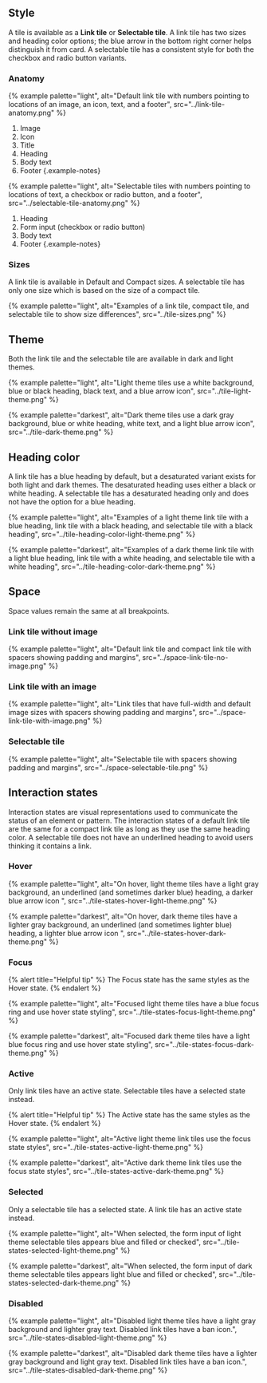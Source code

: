 
## Style

A tile is available as a <strong>Link tile</strong> or <strong>Selectable tile</strong>. A link tile has two sizes and heading color options; the blue arrow in the bottom right corner helps distinguish it from card. A selectable tile has a consistent style for both the checkbox and radio button variants.

### Anatomy
{% example palette="light",
           alt="Default link tile with numbers pointing to locations of an image, an icon, text, and a footer",
           src="../link-tile-anatomy.png" %}
 
1) Image
2) Icon
3) Title
4) Heading
5) Body text
6) Footer
{.example-notes}

{% example palette="light",
           alt="Selectable tiles with numbers pointing to locations of text, a checkbox or radio button, and a footer",
           src="../selectable-tile-anatomy.png" %}

1) Heading
2) Form input (checkbox or radio button)
3) Body text
4) Footer
{.example-notes}

### Sizes

A link tile is available in Default and Compact sizes. A selectable tile has only one size which is based on the size of a compact tile.

{% example palette="light",
           alt="Examples of a link tile, compact tile, and selectable tile to show size differences",
           src="../tile-sizes.png" %}

<!---
| Size                                 | Element                 | Value          |
| ------------------------------------ | ----------------------- | -------------- |
| Default (link)                       | Padding                 | 32px, 2rem     | 
| Compact (link), Default (selectable) | Padding                 | 24px, 1.5rem   | 
| Default (link)                       | Text size - heading     | 20px, 1.25rem  | 
| Compact (link), Default (selectable) | Text size - heading     | 18px, 1.125rem | 
| Default (link)                       | Line height - heading   | 26 (1.3)       | 
| Compact (link), Default (selectable) | Line height - heading   | 27 (1.5)       | 
| Default (link)                       | Text size - body text   | 18px, 1.125rem | 
| Compact (link), Default (selectable) | Text size - body text   | 14px, 0.875rem | 
| Default (link)                       | Line height - body text | 27 (1.5)       | 
| Compact (link), Default (selectable) | Line height - body text | 21 (1.5)       | 
| Default (link)                       | Text size - footer      | 14px, 0.875rem | 
| Compact (link), Default (selectable) | Text size - footer      | 12px, 0.75rem  | 
| Default (link)                       | Line height - footer    | 21 (1.5)       | 
| Compact (link), Default (selectable) | Line height - footer    | 18 (1.5)       | 
| Default (link)                       | Icon size               | 48px, 3rem     |
| Compact (link), Default (selectable) | Icon size               | 32px, 2rem     |


{.full-width .col-111}
-->

## Theme

Both the link tile and the selectable tile are available in dark and light themes.
    
{% example palette="light",
        alt="Light theme tiles use a white background, blue or black heading, black text, and a blue arrow icon",
        src="../tile-light-theme.png" %}

{% example palette="darkest",
        alt="Dark theme tiles use a dark gray background, blue or white heading, white text, and a light blue arrow icon",
        src="../tile-dark-theme.png" %}

<!---
| Property                                        | Light theme    | Dark theme     | 
| ----------------------------------------------- | -------------- | -------------- |
| Color - Link tile surface                       | #FFFFFF        | #151515        | 
| Color - Selectable tile surface                 | #FFFFFF        | #151515        | 
| Color - Link tile border                        | #C7C7C7        | #707070        | 
| Color - Selectable tile border                  | #C7C7C7        | #707070        | 
| Border radius - Link tile                       | 3px, 0.1875rem | 3px, 0.1875rem | 
| Border radius - Selectable tile                 | 3px, 0.1875rem | 3px, 0.1875rem | 
| Border width - Link tile                        | 1px, 0.0625rem | 1px, 0.0625rem | 
| Border width - Selectable tile                  | 1px, 0.0625rem | 1px, 0.0625rem | 
| Color - Link tile title                         | #151515        | #FFFFFF        | 
| Color - Link tile heading (blue heading)        | #0066CC        | #73BCF7        | 
| Color - Link tile heading (destaurated heading) | #151515        | #FFFFFF        | 
| Color - Selectable tile heading                 | #151515        | #FFFFFF        | 
| Color - Link tile body text                     | #151515        | #FFFFFF        | 
| Color - Selectable tile body text               | #151515        | #FFFFFF        | 
| Color - Link tile footer text                   | #151515        | #FFFFFF        | 
| Color - Selectable tile footer text             | #151515        | #FFFFFF        | 
| Color - Link tile arrow                         | #0066CC        | #73BCF7        | 

{.full-width .col-111}
-->

## Heading color

A link tile has a blue heading by default, but a desaturated variant exists for both light and dark themes. The desaturated heading uses either a black or white heading. A selectable tile has a desaturated heading only and does not have the option for a blue heading.

{% example palette="light",
           alt="Examples of a light theme link tile with a blue heading, link tile with a black heading, and selectable tile with a black heading",
           src="../tile-heading-color-light-theme.png" %}

{% example palette="darkest",
           alt="Examples of a dark theme link tile with a light blue heading, link tile with a white heading, and selectable tile with a white heading",
           src="../tile-heading-color-dark-theme.png" %}

## Space

Space values remain the same at all breakpoints.

### Link tile without image

{% example palette="light",
        alt="Default link tile and compact link tile with spacers showing padding and margins",
        src="../space-link-tile-no-image.png" %}

### Link tile with an image

{% example palette="light",
        alt="Link tiles that have full-width and default image sizes with spacers showing padding and margins",
        src="../space-link-tile-with-image.png" %}

### Selectable tile

{% example palette="light",
        alt="Selectable tile with spacers showing padding and margins",
        src="../space-selectable-tile.png" %}

<!---
{% spacerTokensTable 
    headline='',
    caption='',
    tokens="--rh-space-lg, --rh-space-xl, --rh-space-2xl" %}
{% endspacerTokensTable %}
-->

## Interaction states

Interaction states are visual representations used to communicate the status of an element or pattern. The interaction states of a default link tile are the same for a compact link tile as long as they use the same heading color. A selectable tile does not have an underlined heading to avoid users thinking it contains a link.

### Hover 

{% example palette="light",
        alt="On hover, light theme tiles have a light gray background, an underlined (and sometimes darker blue) heading, a darker blue arrow icon ",
        src="../tile-states-hover-light-theme.png" %}

{% example palette="darkest",
        alt="On hover, dark theme tiles have a lighter gray background, an underlined (and sometimes lighter blue) heading, a lighter blue arrow icon ",
        src="../tile-states-hover-dark-theme.png" %}

<!---
| Property                                        | Light theme | Dark theme | 
| ------------------------------------------------| ----------- | ---------- |
| Color - Link tile surface                       | #F2F2F2     | #1F1F1F    | 
| Color - Link tile (black heading) surface       | #F2F2F2     | #1F1F1F    | 
| Color - Selectable tile surface | #F2F2F2       | #1F1F1F     |            |
| Color - Link tile heading (blue heading)        | #004080     | #BEE1F4    | 
| Color - Link tile heading (desaturated heading) | #151515     | #FFFFFF    | 
| Color - Selectable tile heading                 | #151515     | #FFFFFF    | 
| Text decoration - Link tile heading             | Underline   | Underline  | 
| Text decoration - Selectable tile heading       | Underline   | Underline  | 
| Color - Link tile arrow                         | #004080     | #BEE1F4    |

{.full-width .col-111}
-->

### Focus

{% alert title="Helpful tip" %}
The Focus state has the same styles as the Hover state.
{% endalert %}

{% example palette="light",
        alt="Focused light theme tiles have a blue focus ring and use hover state styling",
        src="../tile-states-focus-light-theme.png" %}

{% example palette="darkest",
        alt="Focused dark theme tiles have a light blue focus ring and use hover state styling",
        src="../tile-states-focus-dark-theme.png" %}

<!---
| Property           | Light theme | Dark theme |
| -------------------| ----------- | ---------- | 
| Color - Focus ring | #0066CC     | #73BCF7    |

{.full-width .col-111}
-->

### Active 

Only link tiles have an active state. Selectable tiles have a selected state instead.

{% alert title="Helpful tip" %}
The Active state has the same styles as the Hover state.
{% endalert %}

{% example palette="light",
        alt="Active light theme link tiles use the focus state styles",
        src="../tile-states-active-light-theme.png" %}

{% example palette="darkest",
        alt="Active dark theme link tiles use the focus state styles",
        src="../tile-states-active-dark-theme.png" %}

<!---
| Property           | Light theme | Dark theme |
| -------------------| ----------- | ---------- | 
| Color - Focus ring | #0066CC     | #73BCF7    |

{.full-width .col-111}
-->

### Selected 

Only a selectable tile has a selected state. A link tile has an active state instead.

{% example palette="light",
        alt="When selected, the form input of light theme selectable tiles appears blue and filled or checked",
        src="../tile-states-selected-light-theme.png" %}

{% example palette="darkest",
        alt="When selected, the form input of dark theme selectable tiles appears light blue and filled or checked",
        src="../tile-states-selected-dark-theme.png" %}

<!---
| Property           | Light theme | Dark theme |
| -------------------| ----------- | ---------- | 
| Color - Form input | #0066CC     | #73BCF7    |

{.full-width .col-111}
-->

### Disabled

{% example palette="light",
        alt="Disabled light theme tiles have a light gray background and lighter gray text. Disabled link tiles have a ban icon.",
        src="../tile-states-disabled-light-theme.png" %}

{% example palette="darkest",
        alt="Disabled dark theme tiles have a lighter gray background and light gray text. Disabled link tiles have a ban icon.",
        src="../tile-states-disabled-dark-theme.png" %}

<!---
| Property                                  | Light theme  | Dark theme | 
| ----------------------------------------- | ------------ | ---------- | 
| Color - Link tile surface                 | #E0E0E0      | #4D4D4D    | 
| Color - Link tile (black heading) surface | #F2F2F2      | #1F1F1F    | 
| Color - Selectable tile surface           | #E0E0E0      | #4D4D4D    | 
| Color - Link tile heading (blue heading)  | #4D4D4D      | #A3A3A3    | 
| Color - Link tile heading (black heading) | #4D4D4D      | #A3A3A3    | 
| Color - Selectable tile heading           | #4D4D4D      | #A3A3A3    | 
| Color - Link tile disabled icon           | #4D4D4D      | #A3A3A3    | 
| Color - Link tile body text               | #4D4D4D      | #A3A3A3    | 
| Color - Selectable tile body text         | #4D4D4D      | #A3A3A3    |

{.full-width .col-111}
-->